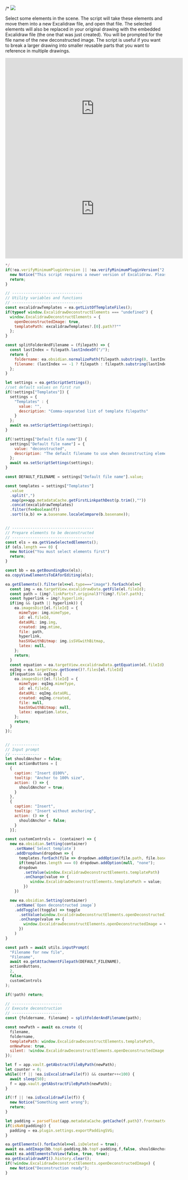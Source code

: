 /*
![](https://raw.githubusercontent.com/zsviczian/obsidian-excalidraw-plugin/master/images/scripts-deconstruct.jpg)

Select some elements in the scene. The script will take these elements and move them into a new Excalidraw file, and open that file. The selected elements will also be replaced in your original drawing with the embedded Excalidraw file (the one that was just created). You will be prompted for the file name of the new deconstructed image. The script is useful if you want to break a larger drawing into smaller reusable parts that you want to reference in multiple drawings.

<iframe width="560" height="315" src="https://www.youtube.com/embed/HRtaaD34Zzg" title="YouTube video player" frameborder="0" allow="accelerometer; autoplay; clipboard-write; encrypted-media; gyroscope; picture-in-picture" allowfullscreen></iframe>

<iframe width="560" height="315" src="https://www.youtube.com/embed/mvMQcz401yo" title="YouTube video player" frameborder="0" allow="accelerometer; autoplay; clipboard-write; encrypted-media; gyroscope; picture-in-picture" allowfullscreen></iframe>

```javascript
*/
if(!ea.verifyMinimumPluginVersion || !ea.verifyMinimumPluginVersion("2.0.25")) {
  new Notice("This script requires a newer version of Excalidraw. Please install the latest version.");
  return;
}

// -------------------------------
// Utility variables and functions
// -------------------------------
const excalidrawTemplates = ea.getListOfTemplateFiles();
if(typeof window.ExcalidrawDeconstructElements === "undefined") {
  window.ExcalidrawDeconstructElements = {
    openDeconstructedImage: true,
    templatePath: excalidrawTemplates?.[0].path??""
  };
}

const splitFolderAndFilename = (filepath) => {
  const lastIndex = filepath.lastIndexOf("/");
  return {
    foldername: ea.obsidian.normalizePath(filepath.substring(0, lastIndex)),
    filename: (lastIndex == -1 ? filepath : filepath.substring(lastIndex + 1)) + ".md"
  };
}

let settings = ea.getScriptSettings();
//set default values on first run
if(!settings["Templates"]) {
  settings = {
    "Templates" : {
      value: "",
      description: "Comma-separated list of template filepaths"
    }
  };
  await ea.setScriptSettings(settings);
}

if(!settings["Default file name"]) {
  settings["Default file name"] = {
    value: "deconstructed",
    description: "The default filename to use when deconstructing elements."
  };
  await ea.setScriptSettings(settings);
}

const DEFAULT_FILENAME = settings["Default file name"].value;

const templates = settings["Templates"]
  .value
  .split(",")
  .map(p=>app.metadataCache.getFirstLinkpathDest(p.trim(),""))
  .concat(excalidrawTemplates)
  .filter(f=>Boolean(f))
  .sort((a,b) => a.basename.localeCompare(b.basename));


// ------------------------------------
// Prepare elements to be deconstructed
// ------------------------------------
const els = ea.getViewSelectedElements();
if (els.length === 0) {
  new Notice("You must select elements first")
  return;
}

const bb = ea.getBoundingBox(els);
ea.copyViewElementsToEAforEditing(els);

ea.getElements().filter(el=>el.type==="image").forEach(el=>{
  const img = ea.targetView.excalidrawData.getFile(el.fileId);
  const path = (img?.linkParts?.original)??(img?.file?.path);
  const hyperlink = img?.hyperlink;
  if(img && (path || hyperlink)) {
    ea.imagesDict[el.fileId] = {
      mimeType: img.mimeType,
      id: el.fileId,
      dataURL: img.img,
      created: img.mtime,
      file: path,
      hyperlink,
      hasSVGwithBitmap: img.isSVGwithBitmap,
      latex: null,
    };
    return;
  }
  const equation = ea.targetView.excalidrawData.getEquation(el.fileId);
  eqImg = ea.targetView.getScene()?.files[el.fileId]
  if(equation && eqImg) {
    ea.imagesDict[el.fileId] = {
      mimeType: eqImg.mimeType,
      id: el.fileId,
      dataURL: eqImg.dataURL,
      created: eqImg.created,
      file: null,
      hasSVGwithBitmap: null,
      latex: equation.latex,
    };
    return;
  }
});


// ------------
// Input prompt
// ------------
let shouldAnchor = false;
const actionButtons = [
  {
    caption: "Insert @100%",
    tooltip: "Anchor to 100% size",
    action: () => {
      shouldAnchor = true;
    }
  },
  {
    caption: "Insert",
    tooltip: "Insert without anchoring",
    action: () => {
      shouldAnchor = false;
    }
  }];

const customControls =  (container) => {
  new ea.obsidian.Setting(container)
    .setName(`Select template`)
    .addDropdown(dropdown => {
      templates.forEach(file => dropdown.addOption(file.path, file.basename));
      if(templates.length === 0) dropdown.addOption(null, "none");
      dropdown
        .setValue(window.ExcalidrawDeconstructElements.templatePath)
        .onChange(value => {
           window.ExcalidrawDeconstructElements.templatePath = value;
        })
    })

  new ea.obsidian.Setting(container)
    .setName(`Open deconstructed image`)
    .addToggle((toggle) => toggle
      .setValue(window.ExcalidrawDeconstructElements.openDeconstructedImage)
      .onChange(value => {
        window.ExcalidrawDeconstructElements.openDeconstructedImage = value;
      })
    )
}

const path = await utils.inputPrompt(
  "Filename for new file",
  "Filename",
  await ea.getAttachmentFilepath(DEFAULT_FILENAME),
  actionButtons,
  2,
  false,
  customControls
);

if(!path) return;

// ----------------------
// Execute deconstruction
// ----------------------
const {foldername, filename} = splitFolderAndFilename(path);

const newPath = await ea.create ({
  filename,
  foldername,
  templatePath: window.ExcalidrawDeconstructElements.templatePath,
  onNewPane: true,
  silent: !window.ExcalidrawDeconstructElements.openDeconstructedImage
});

let f = app.vault.getAbstractFileByPath(newPath);
let counter = 0;
while((!f || !ea.isExcalidrawFile(f)) && counter++<100) {
  await sleep(50);
  f = app.vault.getAbstractFileByPath(newPath);
}

if(!f || !ea.isExcalidrawFile(f)) {
  new Notice("Something went wrong");
  return;
}

let padding = parseFloat(app.metadataCache.getCache(f.path)?.frontmatter["excalidraw-export-padding"]);
if(isNaN(padding)) {
  padding = ea.plugin.settings.exportPaddingSVG;
}

ea.getElements().forEach(el=>el.isDeleted = true);
await ea.addImage(bb.topX-padding,bb.topY-padding,f,false, shouldAnchor);
await ea.addElementsToView(false, true, true);
ea.getExcalidrawAPI().history.clear();
if(!window.ExcalidrawDeconstructElements.openDeconstructedImage) {
  new Notice("Deconstruction ready");
}
